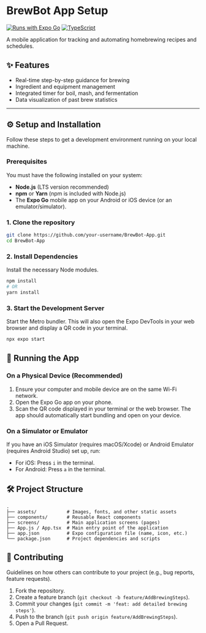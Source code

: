 # BrewBot App Setup

[![Runs with Expo Go](https://img.shields.io/badge/Runs%20with%20Expo%20Go-000.svg?style=flat-square&logo=EXPO&labelColor=f3f3f3&logoColor=000)](https://expo.dev/client) [![TypeScript](https://img.shields.io/badge/typescript-%23007ACC.svg?style=flat-square&logo=typescript&logoColor=white)](https://www.typescriptlang.org/)

A mobile application for tracking and automating homebrewing recipes and schedules.

## ✨ Features

* Real-time step-by-step guidance for brewing
* Ingredient and equipment management
* Integrated timer for boil, mash, and fermentation
* Data visualization of past brew statistics

---

## ⚙️ Setup and Installation

Follow these steps to get a development environment running on your local machine.

### Prerequisites

You must have the following installed on your system:

* **Node.js** (LTS version recommended)
* **npm** or **Yarn** (npm is included with Node.js)
* The **Expo Go** mobile app on your Android or iOS device (or an emulator/simulator).

### 1. Clone the repository

```bash
git clone https://github.com/your-username/BrewBot-App.git
cd BrewBot-App
```

### 2. Install Dependencies

Install the necessary Node modules.

```bash
npm install
# OR
yarn install
```

### 3. Start the Development Server

Start the Metro bundler. This will also open the Expo DevTools in your web browser and display a QR code in your terminal.

```bash
npx expo start
```

## 🚀 Running the App

### On a Physical Device (Recommended)

1. Ensure your computer and mobile device are on the same Wi-Fi network.
2. Open the Expo Go app on your phone.
3. Scan the QR code displayed in your terminal or the web browser. The app should automatically start bundling and open on your device.

### On a Simulator or Emulator

If you have an iOS Simulator (requires macOS/Xcode) or Android Emulator (requires Android Studio) set up, run:

* For iOS: Press `i` in the terminal.
* For Android: Press `a` in the terminal.

## 🛠 Project Structure

```
.
├── assets/           # Images, fonts, and other static assets
├── components/       # Reusable React components
├── screens/          # Main application screens (pages)
├── App.js / App.tsx  # Main entry point of the application
├── app.json          # Expo configuration file (name, icon, etc.)
└── package.json      # Project dependencies and scripts
```

## 🤝 Contributing

Guidelines on how others can contribute to your project (e.g., bug reports, feature requests).

1. Fork the repository.
2. Create a feature branch (`git checkout -b feature/AddBrewingSteps`).
3. Commit your changes (`git commit -m 'feat: add detailed brewing steps'`).
4. Push to the branch (`git push origin feature/AddBrewingSteps`).
5. Open a Pull Request.



